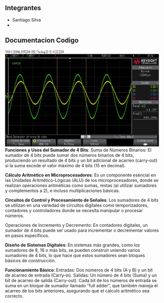 ## Integrantes 
* Santiago Silva
*

## Documentacion Codigo

![prueba](./Imagenes/lisa%20850.jfif)
**Funciones y Usos del Sumador de 4 Bits**:
Suma de Números Binarios: El sumador de 4 bits puede sumar dos números binarios de 4 bits, produciendo un resultado de 4 bits y un bit adicional de acarreo (carry-out) si la suma excede el valor máximo de 4 bits (15 en decimal).

**Cálculo Aritmético en Microprocesadores**: Es un componente esencial en las Unidades Aritmético-Lógicas (ALU) de los microprocesadores, donde se realizan operaciones aritméticas como sumas, restas (al utilizar sumadores y complementos a 2), e incluso multiplicaciones básicas.

**Circuitos de Control y Procesamiento de Señales**: Los sumadores de 4 bits se utilizan en una variedad de circuitos digitales como temporizadores, contadores y controladores donde se necesita manipular o procesar números.

Operaciones de Incremento y Decremento: En contadores digitales, un sumador de 4 bits puede ser usado para incrementar o decrementar valores en pasos específicos.

**Diseño de Sistemas Digitales**: En sistemas más grandes, como los sumadores de 8, 16 o más bits, se pueden construir uniendo varios sumadores de 4 bits, lo que hace que estos sumadores sean bloques básicos de construcción.

**Funcionamiento Básico**:
Entradas: Dos números de 4 bits (A y B) y un bit de acarreo de entrada (Carry-in).
Salidas: Un número de 4 bits (Suma) y un bit de acarreo de salida (Carry-out).
Cada bit de los números de entrada se suma en un bloque de sumador llamado "full adder", que también maneja el acarreo de los bits anteriores, asegurando que el cálculo aritmético sea correcto.
